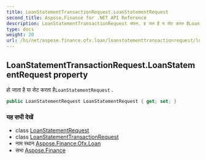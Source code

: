```yaml
---
title: LoanStatementTransactionRequest.LoanStatementRequest
second_title: Aspose.Finance for .NET API Reference
description: LoanStatementTransactionRequest संपत्त. ह जत है य सेट करत हैLoanStatementRequest .
type: docs
weight: 20
url: /hi/net/aspose.finance.ofx.loan/loanstatementtransactionrequest/loanstatementrequest/
---
```

## LoanStatementTransactionRequest.LoanStatementRequest property

हो जाता है या सेट करता है`LoanStatementRequest` .

```csharp
public LoanStatementRequest LoanStatementRequest { get; set; }
```

### यह सभी देखें

* class [LoanStatementRequest](../../loanstatementrequest/)
* class [LoanStatementTransactionRequest](../)
* नाम स्थान [Aspose.Finance.Ofx.Loan](../../loanstatementtransactionrequest/)
* सभा [Aspose.Finance](../../../)


